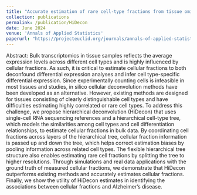 ```yaml
---
title: "Accurate estimation of rare cell-type fractions from tissue omics data via hierarchical deconvolution"
collection: publications
permalink: /publication/HiDecon
date: June 2024
venue: 'Annals of Applied Statistics'
paperurl: "https://projecteuclid.org/journals/annals-of-applied-statistics/volume-18/issue-2/Accurate-estimation-of-rare-cell-type-fractions-from-tissue-omics/10.1214/23-AOAS1829.full"
---
```


Abstract: Bulk transcriptomics in tissue samples reflects the average expression levels across different cell types and is highly influenced by cellular fractions. As such, it is critical to estimate cellular fractions to both deconfound differential expression analyses and infer cell type-specific differential expression. Since experimentally counting cells is infeasible in most tissues and studies, in silico cellular deconvolution methods have been developed as an alternative. However, existing methods are designed for tissues consisting of clearly distinguishable cell types and have difficulties estimating highly correlated or rare cell types. To address this challenge, we propose hierarchical deconvolution (HiDecon) that uses single-cell RNA sequencing references and a hierarchical cell-type tree, which models the similarities among cell types and cell differentiation relationships, to estimate cellular fractions in bulk data. By coordinating cell fractions across layers of the hierarchical tree, cellular fraction information is passed up and down the tree, which helps correct estimation biases by pooling information across related cell types. The flexible hierarchical tree structure also enables estimating rare cell fractions by splitting the tree to higher resolutions. Through simulations and real data applications with the ground truth of measured cellular fractions, we demonstrate that HiDecon outperforms existing methods and accurately estimates cellular fractions. Finally, we show the utility of HiDecon estimates in identifying the associations between cellular fractions and Alzheimer’s disease.
